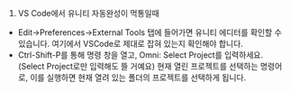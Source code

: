 1. VS Code에서 유니티 자동완성이 먹통일때
- Edit->Preferences->External Tools 탭에 들어가면 유니티 에디터를 확인할 수 있습니다. 여기에서 VSCode로 제대로 잡혀 있는지 확인해야 합니다.
- Ctrl-Shift-P를 통해 명령 창을 열고, Omni: Select Project를 입력하세요.
  (Select Project로만 입력해도 뜰 거예요)
  현재 열린 프로젝트를 선택하는 명령어로, 이를 실행하면 현재 열려 있는 폴더의 프로젝트를 선택하게 됩니다.
